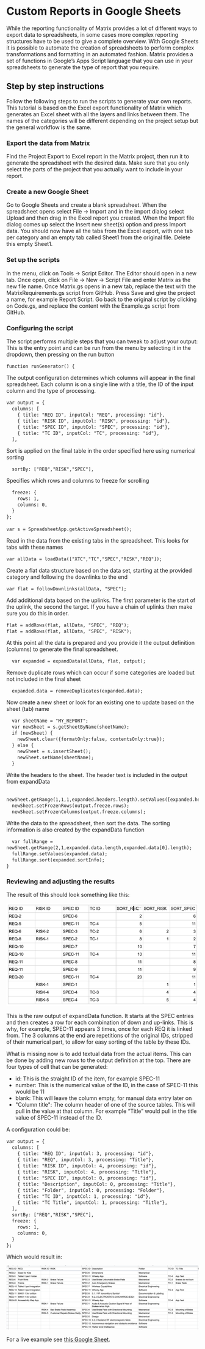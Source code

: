 # Custom Reports in Google Sheets

While the reporting functionality of Matrix provides a lot of different ways to export data to spreadsheets, in some cases more complex reporting structures have to be used to give a complete overview. With Google Sheets it is possible to automate the creation of spreadsheets to perform complex transformations and formatting in an automated fashion.
Matrix provides a set of functions in Google’s Apps Script language that you can use in your spreadsheets to generate the type of report that you require.

## Step by step instructions

Follow the following steps to run the scripts to generate your own reports. This tutorial is based on the Excel export functionality of Matrix which generates an Excel sheet with all the layers and links between them. The names of the categories will be different depending on the project setup but the general workflow is the same.

### Export the data from Matrix

Find the Project Export to Excel report in the Matrix project, then run it to generate the spreadsheet with the desired data. Make sure that you only select the parts of the project that you actually want to include in your report.

### Create a new Google Sheet

Go to Google Sheets and create a blank spreadsheet. When the spreadsheet opens select File -> Import and in the import dialog select Upload and then drag in the Excel report you created. When the Import file dialog comes up select the Insert new sheet(s) option and press Import data.
You should now have all the tabs from the Excel export, with one tab per category and an empty tab called Sheet1 from the original file. Delete this empty Sheet1.

### Set up the scripts

In the menu, click on Tools -> Script Editor. The Editor should open in a new tab. Once open, click on File -> New -> Script File and enter Matrix as the new file name. Once Matrix.gs opens in a new tab, replace the text with the MatrixRequirements.gs script from GitHub. Press Save and give the project a name, for example Report Script.
Go back to the original script by clicking on Code.gs, and replace the content with the Example.gs script from GitHub.

### Configuring the script
The script performs multiple steps that you can tweak to adjust your output:
This is the entry point and can be run from the menu by selecting it in the dropdown, then pressing on the run button

    function runGenerator() {

The output configuration determines which columns will appear in the final spreadsheet. Each column is on a single line with a title, the ID of the input column and the type of processing.

    var output = {
      columns: [
        { title: "REQ ID", inputCol: "REQ", processing: "id"},
        { title: "RISK ID", inputCol: "RISK", processing: "id"},
        { title: "SPEC ID", inputCol: "SPEC", processing: "id"},
        { title: "TC ID", inputCol: "TC", processing: "id"},
      ],

Sort is applied on the final table in the order specified here using numerical sorting

      sortBy: ["REQ","RISK","SPEC"],

Specifies which rows and columns to freeze for scrolling

      freeze: {
        rows: 1,
        columns: 0,
      }
    };

    var s = SpreadsheetApp.getActiveSpreadsheet();

Read in the data from the existing tabs in the spreadsheet. This looks for tabs with these names

    var allData = loadData(["XTC","TC","SPEC","RISK","REQ"]);

Create a flat data structure based on the data set, starting at the provided category and following the downlinks to the end

    var flat = followDownlinks(allData, "SPEC");

Add additional data based on the uplinks. The first parameter is the start of the uplink, the second the target. If you have a chain of uplinks then make sure you do this in order.

    flat = addRows(flat, allData, "SPEC", "REQ");
    flat = addRows(flat, allData, "SPEC", "RISK");

At this point all the data is prepared and you provide it the output definition (columns) to generate the final spreadsheet.

      var expanded = expandData(allData, flat, output);

Remove duplicate rows which can occur if some categories are loaded but not included in the final sheet

      expanded.data = removeDuplicates(expanded.data);

Now create a new sheet or look for an existing one to update based on the sheet (tab) name

      var sheetName = "MY_REPORT";
      var newSheet = s.getSheetByName(sheetName);
      if (newSheet) {
        newSheet.clear({formatOnly:false, contentsOnly:true});
      } else {
        newSheet = s.insertSheet();
        newSheet.setName(sheetName);
      }      

Write the headers to the sheet. The header text is included in the output from expandData

      newSheet.getRange(1,1,1,expanded.headers.length).setValues([expanded.headers]);
      newSheet.setFrozenRows(output.freeze.rows);
      newSheet.setFrozenColumns(output.freeze.columns);    

Write the data to the spreadsheet, then sort the data. The sorting information is also created by the expandData function

      var fullRange = newSheet.getRange(2,1,expanded.data.length,expanded.data[0].length);
      fullRange.setValues(expanded.data);
      fullRange.sort(expanded.sortInfo);
    }

### Reviewing and adjusting the results

The result of this should look something like this:

![Simple Table](SimpleTable.png)

This is the raw output of expandData function. It starts at the SPEC entries and then creates a row for each combination of down and up-links. This is why, for example, SPEC-11 appears 3 times, once for each REQ it is linked from.
The 3 columns at the end are repetitions of the original IDs, stripped of their numerical part, to allow for easy sorting of the table by these IDs.

What is missing now is to add textual data from the actual items. This can be done by adding new rows to the output definition at the top. There are four types of cell that can be generated:

* id: This is the straight ID of the item, for example SPEC-11
* number: This is the numerical value of the ID, in the case of SPEC-11 this would be 11
* blank: This will leave the column empty, for manual data entry later on
* "Column title": The column header of one of the source tables. This will pull in the value at that column. For example “Title” would pull in the title value of SPEC-11 instead of the ID.

A configuration could be:

    var output = {
      columns: [
        { title: "REQ ID", inputCol: 3, processing: "id"},
        { title: "REQ", inputCol: 3, processing: "Title"},
        { title: "RISK ID", inputCol: 4, processing: "id"},
        { title: "RISK", inputCol: 4, processing: "Title"},
        { title: "SPEC ID", inputCol: 0, processing: "id"},
        { title: "Description", inputCol: 0, processing: "Title"},
        { title: "Folder", inputCol: 0, processing: "Folder"},
        { title: "TC ID", inputCol: 1, processing: "id"},
        { title: "TC Title", inputCol: 1, processing: "Title"},
      ],
      sortBy: ["REQ","RISK","SPEC"],
      freeze: {
        rows: 1,
        columns: 0,
      }
    };

Which would result in:

![More complex example](ComplexTable.png)

For a live example see [this Google Sheet](https://docs.google.com/spreadsheets/d/1m57tpC69MJCQ40b8Vi4chK5am-lSNz_dDQ_IYKORTKM/edit?usp=sharing).
